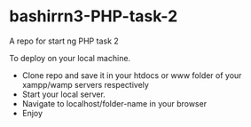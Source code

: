 # bashirrn3-PHP-task-2
A repo for start ng PHP task 2

To deploy on your local machine.

* Clone repo and save it in your htdocs or www folder of your xampp/wamp servers respectively
* Start your local server.
* Navigate to localhost/folder-name in your browser
* Enjoy
